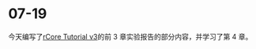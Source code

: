 # 07-19

今天编写了[rCore Tutorial v3](https://rcore-os.github.io/rCore-Tutorial-Book-v3/)的前 3 章实验报告的部分内容，并学习了第 4 章。

